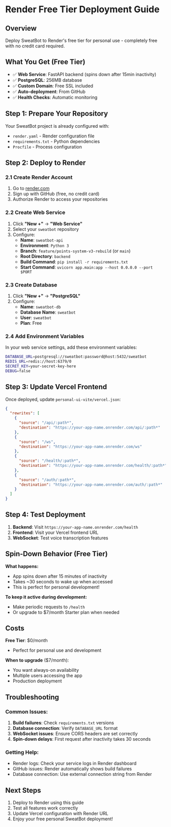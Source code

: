# Render Free Tier Deployment Guide

## Overview
Deploy SweatBot to Render's free tier for personal use - completely free with no credit card required.

## What You Get (Free Tier)
- ✅ **Web Service**: FastAPI backend (spins down after 15min inactivity)
- ✅ **PostgreSQL**: 256MB database
- ✅ **Custom Domain**: Free SSL included
- ✅ **Auto-deployment**: From GitHub
- ✅ **Health Checks**: Automatic monitoring

## Step 1: Prepare Your Repository

Your SweatBot project is already configured with:
- `render.yaml` - Render configuration file
- `requirements.txt` - Python dependencies
- `Procfile` - Process configuration

## Step 2: Deploy to Render

### 2.1 Create Render Account
1. Go to [render.com](https://render.com)
2. Sign up with GitHub (free, no credit card)
3. Authorize Render to access your repositories

### 2.2 Create Web Service
1. Click **"New +"** → **"Web Service"**
2. Select your `sweatbot` repository
3. Configure:
   - **Name**: `sweatbot-api`
   - **Environment**: `Python 3`
   - **Branch**: `feature/points-system-v3-rebuild` (or `main`)
   - **Root Directory**: `backend`
   - **Build Command**: `pip install -r requirements.txt`
   - **Start Command**: `uvicorn app.main:app --host 0.0.0.0 --port $PORT`

### 2.3 Create Database
1. Click **"New +"** → **"PostgreSQL"**
2. Configure:
   - **Name**: `sweatbot-db`
   - **Database Name**: `sweatbot`
   - **User**: `sweatbot`
   - **Plan**: Free

### 2.4 Add Environment Variables
In your web service settings, add these environment variables:

```bash
DATABASE_URL=postgresql://sweatbot:password@host:5432/sweatbot
REDIS_URL=redis://host:6379/0
SECRET_KEY=your-secret-key-here
DEBUG=false
```

## Step 3: Update Vercel Frontend

Once deployed, update `personal-ui-vite/vercel.json`:

```json
{
  "rewrites": [
    {
      "source": "/api/:path*",
      "destination": "https://your-app-name.onrender.com/api/:path*"
    },
    {
      "source": "/ws",
      "destination": "https://your-app-name.onrender.com/ws"
    },
    {
      "source": "/health/:path*",
      "destination": "https://your-app-name.onrender.com/health/:path*"
    },
    {
      "source": "/auth/:path*",
      "destination": "https://your-app-name.onrender.com/auth/:path*"
    }
  ]
}
```

## Step 4: Test Deployment

1. **Backend**: Visit `https://your-app-name.onrender.com/health`
2. **Frontend**: Visit your Vercel frontend URL
3. **WebSocket**: Test voice transcription features

## Spin-Down Behavior (Free Tier)

**What happens:**
- App spins down after 15 minutes of inactivity
- Takes ~30 seconds to wake up when accessed
- This is perfect for personal development!

**To keep it active during development:**
- Make periodic requests to `/health`
- Or upgrade to $7/month Starter plan when needed

## Costs

**Free Tier**: $0/month
- Perfect for personal use and development

**When to upgrade** ($7/month):
- You want always-on availability
- Multiple users accessing the app
- Production deployment

## Troubleshooting

### Common Issues:
1. **Build failures**: Check `requirements.txt` versions
2. **Database connection**: Verify `DATABASE_URL` format
3. **WebSocket issues**: Ensure CORS headers are set correctly
4. **Spin-down delays**: First request after inactivity takes 30 seconds

### Getting Help:
- Render logs: Check your service logs in Render dashboard
- GitHub issues: Render automatically shows build failures
- Database connection: Use external connection string from Render

## Next Steps

1. Deploy to Render using this guide
2. Test all features work correctly
3. Update Vercel configuration with Render URL
4. Enjoy your free personal SweatBot deployment!